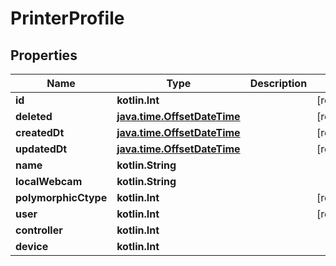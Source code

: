 
# PrinterProfile

## Properties
Name | Type | Description | Notes
------------ | ------------- | ------------- | -------------
**id** | **kotlin.Int** |  |  [readonly]
**deleted** | [**java.time.OffsetDateTime**](java.time.OffsetDateTime.md) |  |  [readonly]
**createdDt** | [**java.time.OffsetDateTime**](java.time.OffsetDateTime.md) |  |  [readonly]
**updatedDt** | [**java.time.OffsetDateTime**](java.time.OffsetDateTime.md) |  |  [readonly]
**name** | **kotlin.String** |  | 
**localWebcam** | **kotlin.String** |  | 
**polymorphicCtype** | **kotlin.Int** |  |  [readonly]
**user** | **kotlin.Int** |  |  [readonly]
**controller** | **kotlin.Int** |  | 
**device** | **kotlin.Int** |  | 



